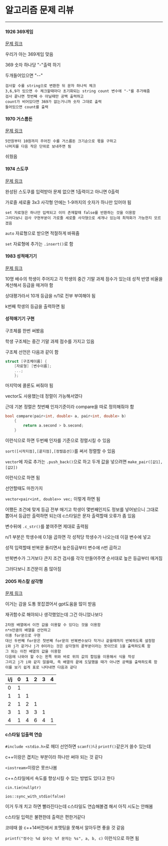 # 알고리즘 문제 리뷰
---
#### 1926 369게임
[문제 링크](https://swexpertacademy.com/main/code/problem/problemDetail.do?contestProbId=AV5PTeo6AHUDFAUq)

우리가 아는 369게임 맞음

369 숫자 하나당 "-"출력 하기

두개들어있으면 "--"

```
검사할 수를 string으로 변환한 뒤 문자 하나씩 체크
3,6,9가 있으면 수 체크할때마다 초기화되는 string count 변수에 "-"를 추가해줌
검사 끝나면 첫번째 수 아닐때만 공백 출력하고
count가 비어있다면 369가 없는거니까 숫자 그대로 출력
들어있으면 count를 출력
```

#### 1970 거스름돈
[문제 링크](https://swexpertacademy.com/main/code/problem/problemDetail.do?contestProbId=AV5PsIl6AXIDFAUq)

```
5만원부터 10원까지 주어진 수를 거스름돈 크기순으로 몫을 구하고
나머지를 다음 작은 단위로 보내주면 됨
```
쉬웠음

#### 1974 스도쿠
[문제 링크](https://swexpertacademy.com/main/code/problem/problemDetail.do?contestProbId=AV5Psz16AYEDFAUq)

완성된 스도쿠를 입력받아 문제 없으면 1출력이고 아니면 0출력

가로즐 세로줄 3x3 사각형 안에는 1-9까지의 숫자가 하나만 있어야 됨

```
set 자료형은 하나만 입력되고 이미 존재할때 false를 반환하는 것을 이용함
그러다보니 검사 구현부분이 가로줄 세로줄 사각형으로 세개나 있는데 최적화가 가능한지 모르겠음
```

`auto` 자료형으로 받으면 적절하게 바꿔줌

`set` 자료형에 추가는 `.insert()`로 함

#### 1983 성적매기기
[문제 링크](https://swexpertacademy.com/main/code/problem/problemDetail.do?contestProbId=AV5PwGK6AcIDFAUq)

10명 배수의 학생이 주어지고 각 학생의 중간 기말 과제 점수가 있는데 성적 반영 비율을 계산해서 등급을 매겨야 함

상대평가라서 10개 등급을 n/1로 전부 부여해야 됨

k번째 학생의 등급을 출력하면 됨

#### 성적매기기 구현

구조체를 한번 써봤음

학생 구조체는 중간 기말 과제 점수를 가지고 있음

구조체 선언은 다음과 같이 함

```c++
struct [구조체이름] {
    [자료형] [변수이름];
    ...;
    };
```

마지막에 콜론도 써줘야 됨

vector도 사용했는데 정렬이 가능해서였다

근데 기본 정렬은 첫번째 인자기준이라 compare을 따로 정의해줘야 함

```c++
bool compare(pair<int, double> a, pair<int, double> b)
    {
        return a.second > b.second;
    }
```
이런식으로 하면 두번째 인자를 기준으로 정렬시킬 수 있음

`sort([시작지점],[끝지점],[정렬옵션])`를 써서 정렬할 수 있음

`vector`에 자료 추가는 `.push_back()`으로 하고 두개 값을 넣으려면 `make_pair([값1],[값2])` 

이런식으로 하면 됨

선언할때도 마찬가지

`vector<pair<int, double>> vec;` 이렇게 하면 됨

어쨌든 조건에 맞게 등급 전부 매기고 학생이 몇번째인지도 정보를 넣어놨으니 그대로 뽑아서 등급만 출력하면 되는데 c스타일은 문자 출력할때 오류가 좀 있음

변수뒤에 `.c_str()`를 붙여주면 제대로 출력됨

n/1 부분은 학생수에 0.1을 곱하면 각 성적당 학생수가 나오는데 이걸 변수에 넣고

성적 입력할때 반복문 돌리면서 높은등급부터 변수에 n번 곱하고

반복변수가 그거보다 큰지 조건 검사를 각각 만들어주면 순서대로 높은 등급부터 매겨짐

그러다보니 조건문이 좀 많아짐

#### 2005 파스칼 삼각형
[문제 링크](https://swexpertacademy.com/main/code/problem/problemDetail.do?contestProbId=AV5P0-h6Ak4DFAUq)

이거는 감을 도통 못잡겠어서 gpt도움을 많이 받음

재귀함수로 해야되나 생각했었는데 그건 아니었나보다

```
2차원 배열에서 이전 값을 이용할 수 있다는 것을 이용함
n*n만큼의 배열을 선언하고
이중 for문으로 구현
대신 두번째 for문은 첫번째 for문의 반복변수보다 작거나 같을때까지 반복하도록 설정함
i와 j가 같거나 j가 0이라는 것은 삼각형의 끝부분이라는 뜻이므로 1을 출력하도록 함
그 외는 이전 배열의 값을 이용함
다음에 나와야 할 수는 왼쪽 위와 바로 위의 값의 합임을 이용해서 식을 작성
그리고 j가 i와 같지 않을때, 즉 배열의 끝에 도달했을 때가 아니면 공백을 출력하도록 함
이를 보기 쉽게 표로 나타내면 다음과 같다
```

| i/j | 0   | 1   | 2   | 3   | 4   |
| --- | --- | --- | --- | --- | --- |
| 0   | 1   |     |     |     |     |
| 1   | 1   | 1   |     |     |     |
| 2   | 1   | 2   | 1   |     |     |
| 3   | 1   | 3   | 3   | 1   |     |
| 4   | 1   | 4   | 6   | 4   | 1   |

#### c스타일 입출력 연습

`#include <stdio.h>`로 헤더 선언하면 `scanf()`나 `printf()`같은거 쓸수 있는데

c++이랑은 겹치는 부분이라 하나만 써야 되는 것 같다

`<iostream>`이랑은 못쓰나봄

c++스타일에서 속도를 향상시킬 수 있는 방법도 있다고 한다

`cin.tie(nullptr)`

`ios::sync_with_stdio(false)`

이거 두개 치고 하면 빨라진다는데 c스타일도 연습해볼겸 해서 아직 시도는 안해봄

c스타일 입력은 불편한데 출력은 편한거같다

코테때 쓸 c++14버전에서 포맷팅을 못해서 알아두면 좋을 것 같음

`printf("정수는 %d 실수는 %f 문자는 %s", a, b, c)` 이런식으로 하면 됨